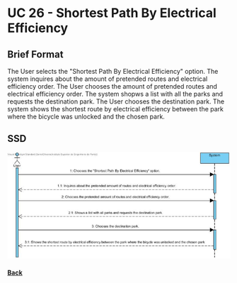 # UC 26 - Shortest Path By Electrical Efficiency


## Brief Format
The User selects the "Shortest Path By Electrical Efficiency" option.
The system inquires about the amount of pretended routes and electrical efficiency order.
The User chooses the amount of pretended routes and electrical efficiency order.
The system shopws a list with all the parks and requests the destination park.
The User chooses the destination park.
The system shows the shortest route by electrical efficiency between the park where the bicycle was unlocked and the chosen park.

## SSD
![UC26-SSD.jpg](UC26-SSD.jpg)

#### [Back](../UseCases.md)